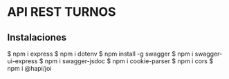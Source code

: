 # API REST TURNOS

## Instalaciones
$ npm i express
$ npm i dotenv
$ npm install -g swagger
$ npm i swagger-ui-express
$ npm i swagger-jsdoc
$ npm i cookie-parser
$ npm i cors
$ npm i @hapi/joi